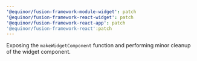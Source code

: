 ```yaml
---
'@equinor/fusion-framework-module-widget': patch
'@equinor/fusion-framework-react-widget': patch
'@equinor/fusion-framework-react-app': patch
'@equinor/fusion-framework-react':patch
---
```


Exposing the `makeWidgetComponent` function and performing minor cleanup of the widget component.